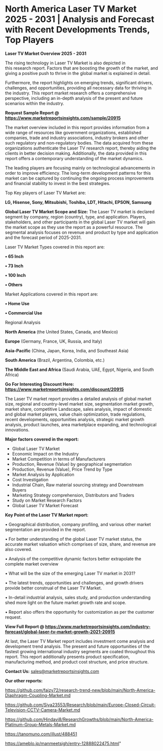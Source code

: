 # North America Laser TV Market 2025 - 2031 | Analysis and Forecast with Recent Developments Trends, Top Players

<Strong> Laser TV Market Overview 2025 - 2031</strong>

The rising technology in Laser TV Market is also depicted in this research report. Factors that are boosting the growth of the market, and giving a positive push to thrive in the global market is explained in detail.

Furthermore, the report highlights on emerging trends, significant drivers, challenges, and opportunities, providing all necessary data for thriving in the industry. This report market research offers a comprehensive perspective, including an in-depth analysis of the present and future scenarios within the industry.

<strong>Request Sample Report @ <a href=https://www.marketreportsinsights.com/sample/20915>https://www.marketreportsinsights.com/sample/20915</a></strong>

The market overview included in this report provides information from a wide range of resources like government organizations, established companies, trade and industry associations, industry brokers and other such regulatory and non-regulatory bodies. The data acquired from these organizations authenticate the Laser TV research report, thereby aiding the clients in better decision making. Additionally, the data provided in this report offers a contemporary understanding of the market dynamics.

The leading players are focusing mainly on technological advancements in order to improve efficiency. The long-term development patterns for this market can be captured by continuing the ongoing process improvements and financial stability to invest in the best strategies.

Top Key players of Laser TV Market are:

<strong>LG, Hisense, Sony, Mitsubishi, Toshiba, LDT, Hitachi, EPSON, Samsung</strong>

<strong><b>Global Laser TV Market Scope and Size:</b></strong>
The Laser TV market is declared segment by company, region (country), type, and application. Players, stakeholders, and other participants in the global Laser TV market will gain the market scope as they use the report as a powerful resource. The segmental analysis focuses on revenue and product by type and application and the forecast period of 2025-2031.

Laser TV Market Types covered in this report are:

<strong>• 65 Inch

• 73 Inch

• 100 Inch

• Others</strong>

Market Applications covered in this report are:

<strong>• Home Use

• Commercial Use</strong> 

Regional Analysis

<strong>North America</strong> (the United States, Canada, and Mexico)

<strong>Europe</strong> (Germany, France, UK, Russia, and Italy)

<strong>Asia-Pacific</strong> (China, Japan, Korea, India, and Southeast Asia)

<strong>South America</strong> (Brazil, Argentina, Colombia, etc.)

<strong>The Middle East and Africa</strong> (Saudi Arabia, UAE, Egypt, Nigeria, and South Africa)

<strong>Go For Interesting Discount Here: <a href=https://www.marketreportsinsights.com/discount/20915>https://www.marketreportsinsights.com/discount/20915</a></strong>

The Laser TV market report provides a detailed analysis of global market size, regional and country-level market size, segmentation market growth, market share, competitive Landscape, sales analysis, impact of domestic and global market players, value chain optimization, trade regulations, recent developments, opportunities analysis, strategic market growth analysis, product launches, area marketplace expanding, and technological innovations.

<strong><b>Major factors covered in the report:</b></strong>
<ul>
  <li>Global Laser TV Market </li>
  <li>Economic Impact on the Industry</li>
  <li>Market Competition in terms of Manufacturers</li>
  <li>Production, Revenue (Value) by geographical segmentation</li>
  <li>Production, Revenue (Value), Price Trend by Type</li>
  <li>Market Analysis by Application</li>
  <li>Cost Investigation</li>
  <li>Industrial Chain, Raw material sourcing strategy and Downstream Buyers</li>
  <li>Marketing Strategy comprehension, Distributors and Traders</li>
  <li>Study on Market Research Factors</li>
  <li>Global Laser TV Market Forecast</li>
</ul>

<strong><b>Key Point of the Laser TV Market report:</b></strong>

• Geographical distribution, company profiling, and various other market segmentation are provided in the report.

• For better understanding of the global Laser TV market status, the accurate market valuation which comprises of size, share, and revenue are also covered.

• Analysis of the competitive dynamic factors better extrapolate the complete market overview

• What will be the size of the emerging Laser TV market in 2031?

• The latest trends, opportunities and challenges, and growth drivers provide better construal of the Laser TV Market.

• In-detail industrial analysis, sales study, and production understanding shed more light on the future market growth rate and scope.

• Report also offers the opportunity for customization as per the customer request.

<strong><b>View Full Report @ <a href=https://www.marketreportsinsights.com/industry-forecast/global-laser-tv-market-growth-2021-20915>https://www.marketreportsinsights.com/industry-forecast/global-laser-tv-market-growth-2021-20915</a></b></strong>


At last, the Laser TV Market report includes investment come analysis and development trend analysis. The present and future opportunities of the fastest growing international industry segments are coated throughout this report. This report additionally presents product specification, manufacturing method, and product cost structure, and price structure.

<strong>Contact Us:</strong>
sales@marketreportsinsights.com

<strong>Our other reports:</strong>

<a href=https://github.com/faizy72/research-trend-new/blob/main/North-America-Diaphragm-Coupling-Market.md>https://github.com/faizy72/research-trend-new/blob/main/North-America-Diaphragm-Coupling-Market.md</a>

<a href=https://github.com/Siya23553/Research/blob/main/Europe-Closed-Circuit-Television-CCTV-Camera-Market.md>https://github.com/Siya23553/Research/blob/main/Europe-Closed-Circuit-Television-CCTV-Camera-Market.md</a>

<a href=https://github.com/Hindavi8/ResearchGrowths/blob/main/North-America-Platinum-Group-Metals-Market.md>https://github.com/Hindavi8/ResearchGrowths/blob/main/North-America-Platinum-Group-Metals-Market.md</a>

<a href=https://tanomuno.com/illust/488451>https://tanomuno.com/illust/488451</a>

<a href=https://ameblo.jp/manmeetsigh/entry-12888022475.html>https://ameblo.jp/manmeetsigh/entry-12888022475.html</a>"
